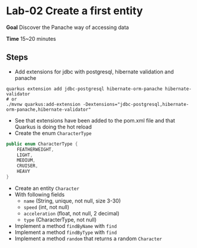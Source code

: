 # Lab-02 Create a first entity

**Goal** Discover the Panache way of accessing data

**Time** 15~20 minutes

## Steps

- Add extensions for jdbc with postgresql, hibernate validation and panache

```shell
quarkus extension add jdbc-postgresql hibernate-orm-panache hibernate-validator
# or
./mvnw quarkus:add-extension -Dextensions="jdbc-postgresql,hibernate-orm-panache,hibernate-validator"
```

- See that extensions have been added to the pom.xml file and that Quarkus is doing the hot reload
- Create the enum `CharacterType`

```java
public enum CharacterType {
    FEATHERWEIGHT,
    LIGHT,
    MEDIUM,
    CRUISER,
    HEAVY
}
```

- Create an entity `Character`
- With following fields
  - `name` (String, unique, not null, size 3-30)
  - `speed` (int, not null)
  - `acceleration` (float, not null, 2 decimal)
  - `type` (CharacterType, not null)
- Implement a method `findByName` with `find`
- Implement a method `findByType` with `find`
- Implement a method `random` that returns a random `Character`
